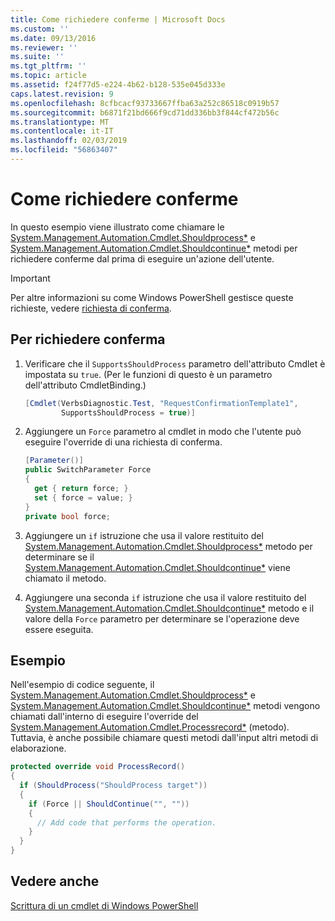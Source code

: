 ```yaml
---
title: Come richiedere conferme | Microsoft Docs
ms.custom: ''
ms.date: 09/13/2016
ms.reviewer: ''
ms.suite: ''
ms.tgt_pltfrm: ''
ms.topic: article
ms.assetid: f24f77d5-e224-4b62-b128-535e045d333e
caps.latest.revision: 9
ms.openlocfilehash: 8cfbcacf93733667ffba63a252c86518c0919b57
ms.sourcegitcommit: b6871f21bd666f9cd71dd336bb3f844cf472b56c
ms.translationtype: MT
ms.contentlocale: it-IT
ms.lasthandoff: 02/03/2019
ms.locfileid: "56863407"
---
```

# <a name="how-to-request-confirmations"></a>Come richiedere conferme

In questo esempio viene illustrato come chiamare le [System.Management.Automation.Cmdlet.Shouldprocess*](/dotnet/api/System.Management.Automation.Cmdlet.ShouldProcess) e [System.Management.Automation.Cmdlet.Shouldcontinue*](/dotnet/api/System.Management.Automation.Cmdlet.ShouldContinue) metodi per richiedere conferme dal prima di eseguire un'azione dell'utente.

> [!IMPORTANT]
> Per altre informazioni su come Windows PowerShell gestisce queste richieste, vedere [richiesta di conferma](./requesting-confirmation-from-cmdlets.md).

## <a name="to-request-confirmation"></a>Per richiedere conferma

1. Verificare che il `SupportsShouldProcess` parametro dell'attributo Cmdlet è impostata su `true`. (Per le funzioni di questo è un parametro dell'attributo CmdletBinding.)

    ```csharp
    [Cmdlet(VerbsDiagnostic.Test, "RequestConfirmationTemplate1",
            SupportsShouldProcess = true)]
    ```

2. Aggiungere un `Force` parametro al cmdlet in modo che l'utente può eseguire l'override di una richiesta di conferma.

    ```csharp
    [Parameter()]
    public SwitchParameter Force
    {
      get { return force; }
      set { force = value; }
    }
    private bool force;
    ```

3. Aggiungere un `if` istruzione che usa il valore restituito del [System.Management.Automation.Cmdlet.Shouldprocess*](/dotnet/api/System.Management.Automation.Cmdlet.ShouldProcess) metodo per determinare se il [System.Management.Automation.Cmdlet.Shouldcontinue*](/dotnet/api/System.Management.Automation.Cmdlet.ShouldContinue) viene chiamato il metodo.

4. Aggiungere una seconda `if` istruzione che usa il valore restituito del [System.Management.Automation.Cmdlet.Shouldcontinue*](/dotnet/api/System.Management.Automation.Cmdlet.ShouldContinue) metodo e il valore della `Force` parametro per determinare se l'operazione deve essere eseguita.

## <a name="example"></a>Esempio

Nell'esempio di codice seguente, il [System.Management.Automation.Cmdlet.Shouldprocess*](/dotnet/api/System.Management.Automation.Cmdlet.ShouldProcess) e [System.Management.Automation.Cmdlet.Shouldcontinue*](/dotnet/api/System.Management.Automation.Cmdlet.ShouldContinue) metodi vengono chiamati dall'interno di eseguire l'override del [System.Management.Automation.Cmdlet.Processrecord*](/dotnet/api/System.Management.Automation.Cmdlet.ProcessRecord) (metodo). Tuttavia, è anche possibile chiamare questi metodi dall'input altri metodi di elaborazione.

```csharp
protected override void ProcessRecord()
{
  if (ShouldProcess("ShouldProcess target"))
  {
    if (Force || ShouldContinue("", ""))
    {
      // Add code that performs the operation.
    }
  }
}
```

## <a name="see-also"></a>Vedere anche

[Scrittura di un cmdlet di Windows PowerShell](./writing-a-windows-powershell-cmdlet.md)
